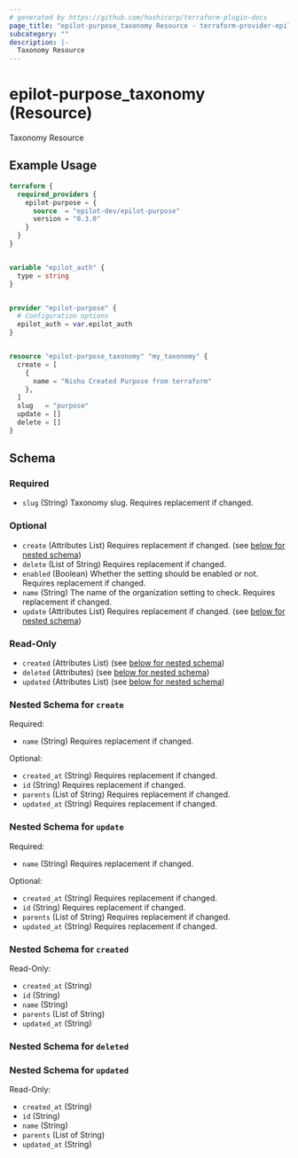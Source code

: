 ```yaml
---
# generated by https://github.com/hashicorp/terraform-plugin-docs
page_title: "epilot-purpose_taxonomy Resource - terraform-provider-epilot-purpose"
subcategory: ""
description: |-
  Taxonomy Resource
---
```


# epilot-purpose_taxonomy (Resource)

Taxonomy Resource

## Example Usage

```terraform
terraform {
  required_providers {
    epilot-purpose = {
      source  = "epilot-dev/epilot-purpose"
      version = "0.3.0"
    }
  }
}


variable "epilot_auth" {
  type = string
}


provider "epilot-purpose" {
  # Configuration options
  epilot_auth = var.epilot_auth
}


resource "epilot-purpose_taxonomy" "my_taxonomy" {
  create = [
    {
      name = "Nishu Created Purpose from terraform"
    },
  ]
  slug   = "purpose"
  update = []
  delete = []
}
```

<!-- schema generated by tfplugindocs -->
## Schema

### Required

- `slug` (String) Taxonomy slug. Requires replacement if changed.

### Optional

- `create` (Attributes List) Requires replacement if changed. (see [below for nested schema](#nestedatt--create))
- `delete` (List of String) Requires replacement if changed.
- `enabled` (Boolean) Whether the setting should be enabled or not. Requires replacement if changed.
- `name` (String) The name of the organization setting to check. Requires replacement if changed.
- `update` (Attributes List) Requires replacement if changed. (see [below for nested schema](#nestedatt--update))

### Read-Only

- `created` (Attributes List) (see [below for nested schema](#nestedatt--created))
- `deleted` (Attributes) (see [below for nested schema](#nestedatt--deleted))
- `updated` (Attributes List) (see [below for nested schema](#nestedatt--updated))

<a id="nestedatt--create"></a>
### Nested Schema for `create`

Required:

- `name` (String) Requires replacement if changed.

Optional:

- `created_at` (String) Requires replacement if changed.
- `id` (String) Requires replacement if changed.
- `parents` (List of String) Requires replacement if changed.
- `updated_at` (String) Requires replacement if changed.


<a id="nestedatt--update"></a>
### Nested Schema for `update`

Required:

- `name` (String) Requires replacement if changed.

Optional:

- `created_at` (String) Requires replacement if changed.
- `id` (String) Requires replacement if changed.
- `parents` (List of String) Requires replacement if changed.
- `updated_at` (String) Requires replacement if changed.


<a id="nestedatt--created"></a>
### Nested Schema for `created`

Read-Only:

- `created_at` (String)
- `id` (String)
- `name` (String)
- `parents` (List of String)
- `updated_at` (String)


<a id="nestedatt--deleted"></a>
### Nested Schema for `deleted`


<a id="nestedatt--updated"></a>
### Nested Schema for `updated`

Read-Only:

- `created_at` (String)
- `id` (String)
- `name` (String)
- `parents` (List of String)
- `updated_at` (String)


